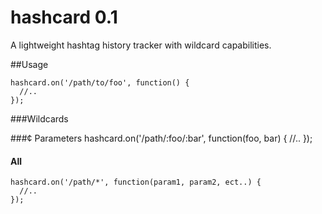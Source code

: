 hashcard 0.1
========

A lightweight hashtag history tracker with wildcard capabilities.

##Usage

    hashcard.on('/path/to/foo', function() {
      //..
    });

###Wildcards

###¢ Parameters
    hashcard.on('/path/:foo/:bar', function(foo, bar) {
      //..
    });

#### All
    hashcard.on('/path/*', function(param1, param2, ect..) {
      //..
    });
